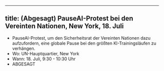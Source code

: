 

---
title: (Abgesagt) PauseAI-Protest bei den Vereinten Nationen, New York, 18. Juli
---

- PauseAI-Protest, um den Sicherheitsrat der Vereinten Nationen dazu aufzufordern, eine globale Pause bei den größten KI-Trainingsläufen zu verhängen.
- Wo: UN-Hauptquartier, New York
- Wann: 18. Juli, 9:30 - 10:30 Uhr
- ABGESAGT